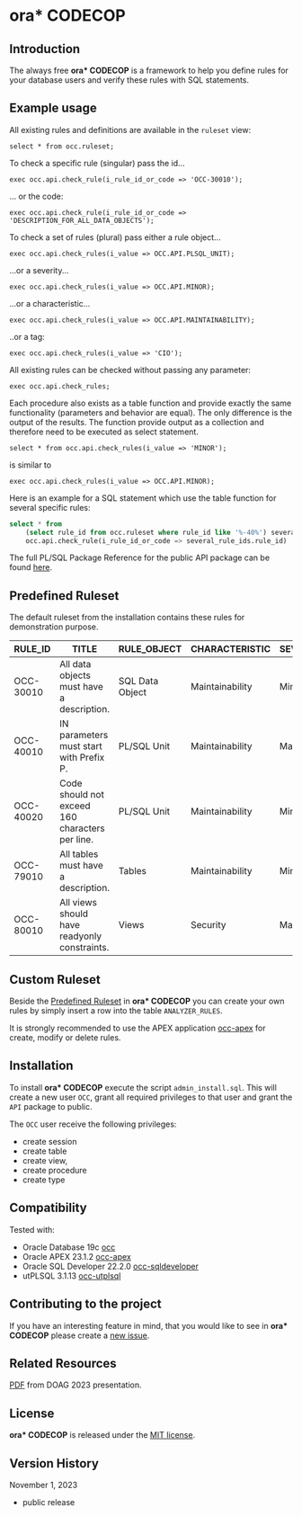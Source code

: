 # ora* CODECOP

## Introduction

The always free __ora* CODECOP__ is a framework to help you define rules for your database users and verify these rules with SQL statements.

## Example usage

All existing rules and definitions are available in the `ruleset` view:  

`select * from occ.ruleset;`

To check a specific rule (singular) pass the id...

`exec occ.api.check_rule(i_rule_id_or_code => 'OCC-30010');`

... or the code:

`exec occ.api.check_rule(i_rule_id_or_code => 'DESCRIPTION_FOR_ALL_DATA_OBJECTS');`

To check a set of rules (plural) pass either a rule object...

`exec occ.api.check_rules(i_value => OCC.API.PLSQL_UNIT);`

...or a severity...

`exec occ.api.check_rules(i_value => OCC.API.MINOR);`

...or a characteristic...

`exec occ.api.check_rules(i_value => OCC.API.MAINTAINABILITY);`

..or a tag:

`exec occ.api.check_rules(i_value => 'CIO');`

All existing rules can be checked without passing any  parameter:

`exec occ.api.check_rules;`

Each procedure also exists as a table function and provide exactly the same functionality (parameters and behavior are equal). The only difference is the output of the results. The function provide output as a collection and therefore need to be executed as select statement.

`select * from occ.api.check_rules(i_value => 'MINOR');`

is similar to

`exec occ.api.check_rules(i_value => OCC.API.MINOR);`

Here is an example for a SQL statement which use the table function for several specific rules:

``````sql
select * from 
	(select rule_id from occ.ruleset where rule_id like '%-40%') several_rule_ids,
    occ.api.check_rule(i_rule_id_or_code => several_rule_ids.rule_id)
``````

The full PL/SQL Package Reference for the public API package can be found [here](doc/api.adoc).

## Predefined Ruleset

The default ruleset from the installation contains these rules for demonstration purpose.

| RULE_ID   | TITLE                                           | RULE_OBJECT     | CHARACTERISTIC  | SEVERITY | TAGS     |
| --------- | ----------------------------------------------- | --------------- | --------------- | -------- | -------- |
| OCC-30010 | All data objects must have a description.       | SQL Data Object | Maintainability | Minor    | cio      |
| OCC-40010 | IN parameters must start with Prefix P.         | PL/SQL Unit     | Maintainability | Major    |          |
| OCC-40020 | Code should not exceed 160 characters per line. | PL/SQL Unit     | Maintainability | Minor    |          |
| OCC-79010 | All tables must have a description.             | Tables          | Maintainability | Minor    |          |
| OCC-80010 | All views should have readyonly constraints.    | Views           | Security        | Major    | cio,demo |

## Custom Ruleset

Beside the [Predefined Ruleset](#predefined-ruleset) in __ora* CODECOP__ you can create your own rules by simply insert a row into the table `ANALYZER_RULES`.

It is strongly recommended to use the APEX application [occ-apex](https://github.com/yerba1704/occ-apex) for create, modify or delete rules.

## Installation

To install __ora* CODECOP__ execute the script `admin_install.sql`. This will create a new user `OCC`, grant all required privileges to that user and grant the `API` package to public.

The `OCC` user receive the following privileges:

- create session
- create table
- create view,
- create procedure
- create type

## Compatibility

Tested with:

- Oracle Database 19c [occ](https://github.com/yerba1704/occ)
- Oracle APEX 23.1.2 [occ-apex](https://github.com/yerba1704/occ-apex)
- Oracle SQL Developer 22.2.0 [occ-sqldeveloper](https://github.com/yerba1704/occ-sqldeveloper)
- utPLSQL 3.1.13 [occ-utplsql](https://github.com/yerba1704/occ-utplsql)

## Contributing to the project

If you have an interesting feature in mind, that you would like to see in __ora* CODECOP__ please create a [new issue](https://github.com/yerba1704/occ/issues).

## Related Resources

[PDF](https://anwenderkonferenz.doag.org/de/home/) from DOAG 2023 presentation.

## License

__ora* CODECOP__ is released under the [MIT license](LICENSE).

## Version History

November 1, 2023

- public release
